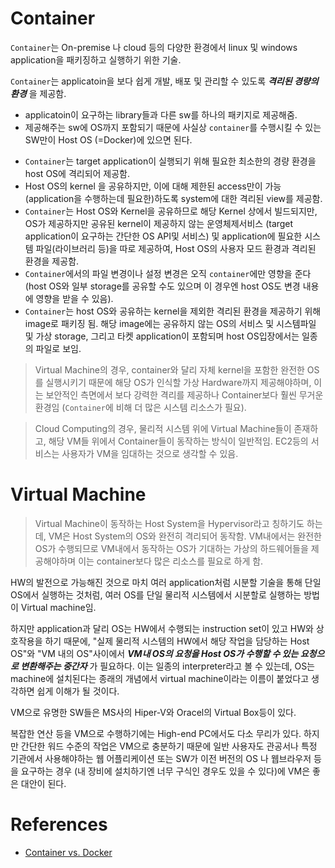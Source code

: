 # Container

`Container`는 On-premise 나 cloud 등의 다양한 환경에서 linux 및 windows application을 패키징하고 실행하기 위한 기술.

`Container`는 applicatoin을 보다 쉽게 개발, 배포 및 관리할 수 있도록 ***격리된 경량의 환경*** 을 제공함.
  - applicatoin이 요구하는 library들과 다른 sw를 하나의 패키지로 제공해줌.
  - 제공해주는 sw에 OS까지 포함되기 때문에 사실상 `container`를 수행시킬 수 있는 SW만이 Host OS (=Docker)에 있으면 된다.

* `Container`는 target application이 실행되기 위해 필요한 최소한의 경량 환경을 host OS에 격리되어 제공함.
* Host OS의 kernel 을 공유하지만, 이에 대해 제한된 access만이 가능(application을 수행하는데 필요한)하도록 system에 대한 격리된 view를 제공함.
* `Container`는 Host OS와 Kernel을 공유하므로 해당 Kernel 상에서 빌드되지만, OS가 제공하지만 공유된 kernel이 제공하지 않는 운영체제서비스 (target application이 요구하는 간단한 OS API및 서비스) 및 application에 필요한 시스템 파일(라이브러리 등)을 따로 제공하여, Host OS의 사용자 모드 환경과 격리된 환경을 제공함.
* `Container`에서의 파일 변경이나 설정 변경은 오직 `container`에만 영향을 준다(host OS와 일부 storage를 공유할 수도 있으며 이 경우엔 host OS도 변경 내용에 영향을 받을 수 있음).
* `Container`는 host OS와 공유하는 kernel을 제외한 격리된 환경을 제공하기 위해 image로 패키징 됨. 해당 image에는 공유하지 않는 OS의 서비스 및 시스템파일 및 가상 storage, 그리고 타켓 application이 포함되며 host OS입장에서는 일종의 파일로 보임.

> Virtual Machine의 경우, container와 달리 자체 kernel을 포함한 완전한 OS를 실행시키기 때문에 해당 OS가 인식할 가상 Hardware까지 제공해야하며, 이는 보안적인 측면에서 보다 강력한 격리를 제공하나 Container보다 훨씬 무거운 환경임 (`Container`에 비해 더 많은 시스템 리소스가 필요).

> Cloud Computing의 경우, 물리적 시스템 위에 Virtual Machine들이 존재하고, 해당 VM들 위에서 Container들이 동작하는 방식이 일반적임. EC2등의 서비스는 사용자가 VM을 임대하는 것으로 생각할 수 있음.

# Virtual Machine

> Virtual Machine이 동작하는 Host System을 Hypervisor라고 칭하기도 하는데, VM은 Host System의 OS와 완전히 격리되어 동작함. VM내에서는 완전한 OS가 수행되므로 VM내에서 동작하는 OS가 기대하는 가상의 하드웨어들을 제공해야하며 이는 container보다 많은 리소스를 필요로 하게 함.

HW의 발전으로 가능해진 것으로 마치 여러 application처럼 시분할 기술을 통해 단일 OS에서 실행하는 것처럼, 여러 OS를 단일 물리적 시스템에서 시분할로 실행하는 방법이 Virtual machine임.

하지만 application과 달리 OS는 HW에서 수행되는 instruction set이 있고 HW와 상호작용을 하기 때문에, "실제 물리적 시스템의 HW에서 해당 작업을 담당하는 Host OS"와 "VM 내의 OS"사이에서 ***VM내 OS의 요청을 Host OS가 수행할 수 있는 요청으로 변환해주는 중간자*** 가 필요하다. 이는 일종의 interpreter라고 볼 수 있는데, OS는 machine에 설치된다는 종래의 개념에서 virtual machine이라는 이름이 붙었다고 생각하면 쉽게 이해가 될 것이다.

VM으로 유명한 SW들은 MS사의 Hiper-V와 Oracel의 Virtual Box등이 있다.

복잡한 연산 등을 VM으로 수행하기에는 High-end PC에서도 다소 무리가 있다. 하지만 간단한 워드 수준의 작업은 VM으로 충분하기 때문에 일반 사용자도 관공서나 특정 기관에서 사용해야하는 웹 어플리케이션 또는 SW가 이전 버전의 OS 나 웹브라우저 등을 요구하는 경우 (내 장비에 설치하기엔 너무 구식인 경우도 있을 수 있다)에 VM은 좋은 대안이 된다.









# References

* [Container vs. Docker](https://hazel-developer.tistory.com/m/242)